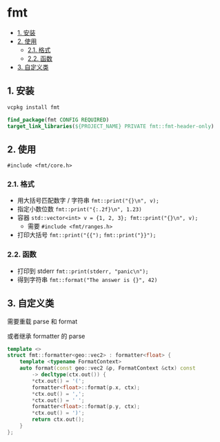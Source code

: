 # fmt

- [1. 安装](#1-安装)
- [2. 使用](#2-使用)
  - [2.1. 格式](#21-格式)
  - [2.2. 函数](#22-函数)
- [3. 自定义类](#3-自定义类)

## 1. 安装

```sh
vcpkg install fmt
```

```cmake
find_package(fmt CONFIG REQUIRED)
target_link_libraries(${PROJECT_NAME} PRIVATE fmt::fmt-header-only)
```

## 2. 使用

`#include <fmt/core.h>`

### 2.1. 格式

- 用大括号匹配数字 / 字符串 `fmt::print("{}\n", v);`
- 指定小数位数 `fmt::print("{:.2f}\n", 1.23)`
- 容器 `std::vector<int> v = {1, 2, 3}; fmt::print("{}\n", v);`
  - 需要 `#include <fmt/ranges.h>`
- 打印大括号 `fmt::print("{{");` `fmt::print("}}");`

### 2.2. 函数

- 打印到 stderr `fmt::print(stderr, "panic\n");`
- 得到字符串 `fmt::format("The answer is {}", 42)`

## 3. 自定义类

需要重载 parse 和 format

或者继承 formatter 的 parse

```cpp
template <>
struct fmt::formatter<geo::vec2> : formatter<float> {
    template <typename FormatContext>
    auto format(const geo::vec2 &p, FormatContext &ctx) const
        -> decltype(ctx.out()) {
        *ctx.out() = '(';
        formatter<float>::format(p.x, ctx);
        *ctx.out() = ',';
        *ctx.out() = ' ';
        formatter<float>::format(p.y, ctx);
        *ctx.out() = ')';
        return ctx.out();
    }
};
```
